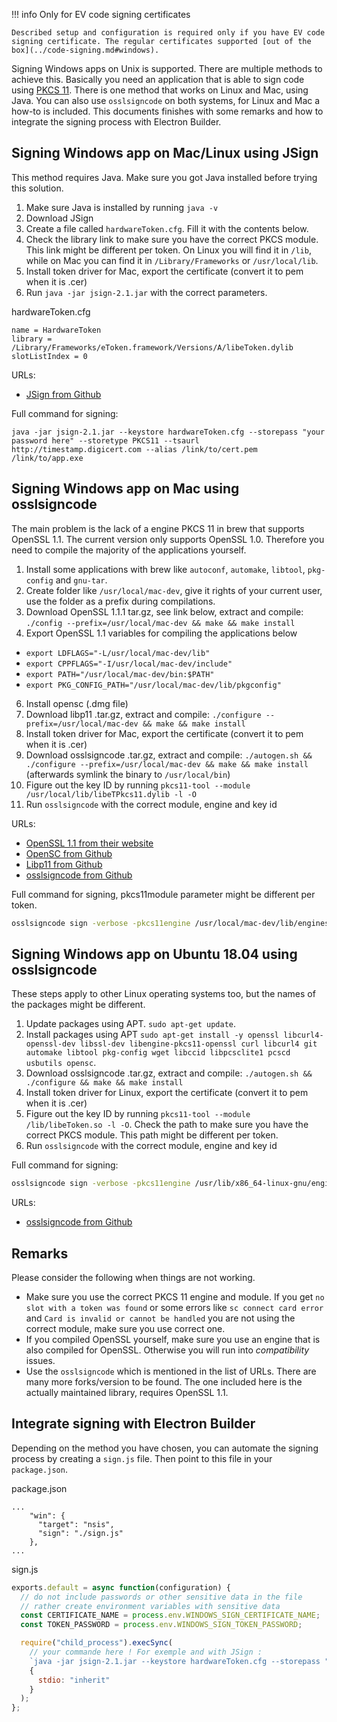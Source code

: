 !!! info Only for EV code signing certificates

    Described setup and configuration is required only if you have EV code signing certificate. The regular certificates supported [out of the box](../code-signing.md#windows).

Signing Windows apps on Unix is supported. There are multiple methods to achieve this. Basically you need an application
that is able to sign code using [PKCS 11](https://en.wikipedia.org/wiki/PKCS_11). There is one method that works on Linux
and Mac, using Java. You can also use `osslsigncode` on both systems, for Linux and Mac a how-to is included. This
documents finishes with some remarks and how to integrate the signing process with Electron Builder.  

## Signing Windows app on Mac/Linux using JSign

This method requires Java. Make sure you got Java installed before trying this solution.

1. Make sure Java is installed by running `java -v`
2. Download JSign
3. Create a file called `hardwareToken.cfg`. Fill it with the contents below.
4. Check the library link to make sure you have
the correct PKCS module. This link might be different per token. On Linux you will find it in `/lib`, while on Mac you 
can find it in `/Library/Frameworks` or `/usr/local/lib`.
5. Install token driver for Mac, export the certificate (convert it to pem when it is .cer)
6. Run `java -jar jsign-2.1.jar` with the correct parameters.

hardwareToken.cfg
```
name = HardwareToken
library = /Library/Frameworks/eToken.framework/Versions/A/libeToken.dylib
slotListIndex = 0
```

URLs:
- [JSign from Github](https://github.com/ebourg/jsign/releases) 

Full command for signing:
```
java -jar jsign-2.1.jar --keystore hardwareToken.cfg --storepass "your password here" --storetype PKCS11 --tsaurl http://timestamp.digicert.com --alias /link/to/cert.pem /link/to/app.exe
```

## Signing Windows app on Mac using osslsigncode

The main problem is the lack of a engine PKCS 11 in brew that supports OpenSSL 1.1. The current version only supports
OpenSSL 1.0. Therefore you need to compile the majority of the applications yourself.

1. Install some applications with brew like `autoconf`, `automake`, `libtool`, `pkg-config` and `gnu-tar`.
2. Create folder like `/usr/local/mac-dev`, give it rights of your current user, use the folder as a prefix during compilations.
4. Download OpenSSL 1.1.1 tar.gz, see link below, extract and compile: `./config --prefix=/usr/local/mac-dev && make && make install`
5. Export OpenSSL 1.1 variables for compiling the applications below
  - `export LDFLAGS="-L/usr/local/mac-dev/lib"`
  - `export CPPFLAGS="-I/usr/local/mac-dev/include"`
  - `export PATH="/usr/local/mac-dev/bin:$PATH"`
  - `export PKG_CONFIG_PATH="/usr/local/mac-dev/lib/pkgconfig"`
6. Install opensc (.dmg file)
7. Download libp11 .tar.gz, extract and compile: `./configure --prefix=/usr/local/mac-dev && make && make install`
8. Install token driver for Mac, export the certificate (convert it to pem when it is .cer)
9. Download osslsigncode .tar.gz, extract and compile: `./autogen.sh && ./configure --prefix=/usr/local/mac-dev && make && make install` (afterwards symlink the binary to `/usr/local/bin`)
10. Figure out the key ID by running `pkcs11-tool --module /usr/local/lib/libeTPkcs11.dylib -l -O`
11. Run `osslsigncode` with the correct module, engine and key id

URLs:
- [OpenSSL 1.1 from their website](https://www.openssl.org/source/)
- [OpenSC from Github](https://github.com/OpenSC/OpenSC/releases)
- [Libp11 from Github](https://github.com/OpenSC/libp11/releases)
- [osslsigncode from Github](https://github.com/mtrojnar/osslsigncode)

Full command for signing, pkcs11module parameter might be different per token.

```sh
osslsigncode sign -verbose -pkcs11engine /usr/local/mac-dev/lib/engines-1.1/libpkcs11.dylib -pkcs11module /usr/local/lib/libeTPkcs11.dylib -h sha256 -n app-name -t https://timestamp.verisign.com/scripts/timestamp.dll -certs /link/to/cert.pem -key 'key-id-here' -pass 'password' -in /link/to/app.exe -out /link/to/app.signed.exe
```

## Signing Windows app on Ubuntu 18.04 using osslsigncode

These steps apply to other Linux operating systems too, but the names of the packages might be different.

1. Update packages using APT. `sudo apt-get update`.
2. Install packages using APT `sudo apt-get install -y openssl libcurl4-openssl-dev libssl-dev libengine-pkcs11-openssl curl libcurl4 git automake libtool pkg-config wget libccid libpcsclite1 pcscd usbutils opensc`.
3. Download osslsigncode .tar.gz, extract and compile: `./autogen.sh && ./configure && make && make install`
4. Install token driver for Linux, export the certificate (convert it to pem when it is .cer)
5. Figure out the key ID by running `pkcs11-tool --module /lib/libeToken.so -l -O`. Check the path to make sure you have
the correct PKCS module. This path might be different per token.
5. Run `osslsigncode` with the correct module, engine and key id

Full command for signing:
```sh
osslsigncode sign -verbose -pkcs11engine /usr/lib/x86_64-linux-gnu/engines-1.1/pkcs11.so -pkcs11module /lib/libeToken.so -h sha256 -n app-name -t https://timestamp.verisign.com/scripts/timestamp.dll -certs /link/to/cert.pem -key 'key-id-here' -pass 'password' -in /link/to/app.exe -out /link/to/app.signed.exe
```

URLs:
- [osslsigncode from Github](https://github.com/mtrojnar/osslsigncode)

## Remarks

Please consider the following when things are not working.

- Make sure you use the correct PKCS 11 engine and module. If you get `no slot with a token was found` or some errors 
  like `sc connect card error` and `Card is invalid or cannot be handled` you are not using the correct module, make 
  sure you use correct one.
- If you compiled OpenSSL yourself, make sure you use an engine that is also compiled for OpenSSL. Otherwise you 
  will run into *compatibility* issues.
- Use the `osslsigncode` which is mentioned in the list of URLs. There are many more forks/version to be found. The one
  included here is the actually maintained library, requires OpenSSL 1.1.
  
## Integrate signing with Electron Builder

Depending on the method you have chosen, you can automate the signing process by creating a `sign.js` file. Then point
to this file in your `package.json`.

package.json
```
...
    "win": {
      "target": "nsis",
      "sign": "./sign.js"
    },
...
```

sign.js
```js
exports.default = async function(configuration) {
  // do not include passwords or other sensitive data in the file
  // rather create environment variables with sensitive data
  const CERTIFICATE_NAME = process.env.WINDOWS_SIGN_CERTIFICATE_NAME;
  const TOKEN_PASSWORD = process.env.WINDOWS_SIGN_TOKEN_PASSWORD;

  require("child_process").execSync(
    // your commande here ! For exemple and with JSign :
    `java -jar jsign-2.1.jar --keystore hardwareToken.cfg --storepass "${TOKEN_PASSWORD}" --storetype PKCS11 --tsaurl http://timestamp.digicert.com --alias "${CERTIFICATE_NAME}" "${configuration.path}"`,
    {
      stdio: "inherit"
    }
  );
};
```
